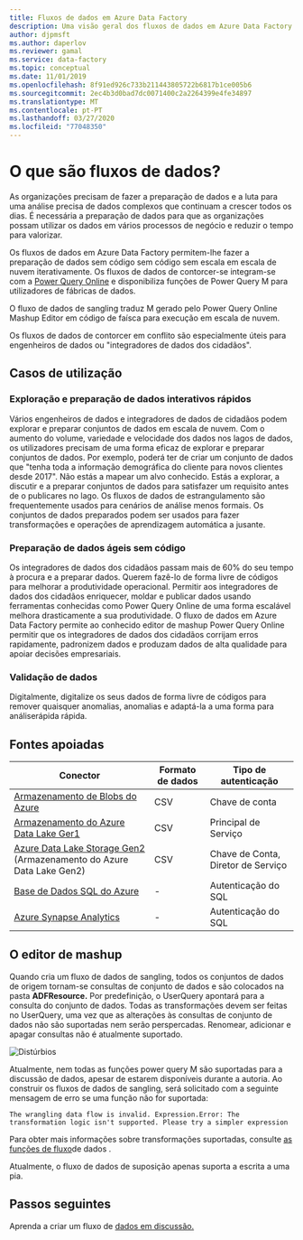 ```yaml
---
title: Fluxos de dados em Azure Data Factory
description: Uma visão geral dos fluxos de dados em Azure Data Factory
author: djpmsft
ms.author: daperlov
ms.reviewer: gamal
ms.service: data-factory
ms.topic: conceptual
ms.date: 11/01/2019
ms.openlocfilehash: 8f91ed926c733b211443805722b6817b1ce005b6
ms.sourcegitcommit: 2ec4b3d0bad7dc0071400c2a2264399e4fe34897
ms.translationtype: MT
ms.contentlocale: pt-PT
ms.lasthandoff: 03/27/2020
ms.locfileid: "77048350"
---
```

# <a name="what-are-wrangling-data-flows"></a>O que são fluxos de dados?

As organizações precisam de fazer a preparação de dados e a luta para uma análise precisa de dados complexos que continuam a crescer todos os dias. É necessária a preparação de dados para que as organizações possam utilizar os dados em vários processos de negócio e reduzir o tempo para valorizar.

Os fluxos de dados em Azure Data Factory permitem-lhe fazer a preparação de dados sem código sem código sem escala em escala de nuvem iterativamente. Os fluxos de dados de contorcer-se integram-se com a [Power Query Online](https://docs.microsoft.com/power-query/) e disponibiliza funções de Power Query M para utilizadores de fábricas de dados.

O fluxo de dados de sangling traduz M gerado pelo Power Query Online Mashup Editor em código de faísca para execução em escala de nuvem.

Os fluxos de dados de contorcer em conflito são especialmente úteis para engenheiros de dados ou "integradores de dados dos cidadãos".

## <a name="use-cases"></a>Casos de utilização

### <a name="fast-interactive-data-exploration-and-preparation"></a>Exploração e preparação de dados interativos rápidos

Vários engenheiros de dados e integradores de dados de cidadãos podem explorar e preparar conjuntos de dados em escala de nuvem. Com o aumento do volume, variedade e velocidade dos dados nos lagos de dados, os utilizadores precisam de uma forma eficaz de explorar e preparar conjuntos de dados. Por exemplo, poderá ter de criar um conjunto de dados que "tenha toda a informação demográfica do cliente para novos clientes desde 2017". Não estás a mapear um alvo conhecido. Estás a explorar, a discutir e a preparar conjuntos de dados para satisfazer um requisito antes de o publicares no lago. Os fluxos de dados de estrangulamento são frequentemente usados para cenários de análise menos formais. Os conjuntos de dados preparados podem ser usados para fazer transformações e operações de aprendizagem automática a jusante.

### <a name="code-free-agile-data-preparation"></a>Preparação de dados ágeis sem código

Os integradores de dados dos cidadãos passam mais de 60% do seu tempo à procura e a preparar dados. Querem fazê-lo de forma livre de códigos para melhorar a produtividade operacional. Permitir aos integradores de dados dos cidadãos enriquecer, moldar e publicar dados usando ferramentas conhecidas como Power Query Online de uma forma escalável melhora drasticamente a sua produtividade. O fluxo de dados em Azure Data Factory permite ao conhecido editor de mashup Power Query Online permitir que os integradores de dados dos cidadãos corrijam erros rapidamente, padronizem dados e produzam dados de alta qualidade para apoiar decisões empresariais.

### <a name="data-validation"></a>Validação de dados

Digitalmente, digitalize os seus dados de forma livre de códigos para remover quaisquer anomalias, anomalias e adaptá-la a uma forma para análiserápida rápida.

## <a name="supported-sources"></a>Fontes apoiadas

| Conector | Formato de dados | Tipo de autenticação |
| -- | -- | --|
| [Armazenamento de Blobs do Azure](connector-azure-blob-storage.md) | CSV | Chave de conta |
| [Armazenamento do Azure Data Lake Ger1](connector-azure-data-lake-store.md) | CSV | Principal de Serviço |
| [Azure Data Lake Storage Gen2](connector-azure-data-lake-storage.md) (Armazenamento do Azure Data Lake Gen2) | CSV | Chave de Conta, Diretor de Serviço |
| [Base de Dados SQL do Azure](connector-azure-sql-database.md) | - | Autenticação do SQL |
| [Azure Synapse Analytics](connector-azure-sql-data-warehouse.md) | - | Autenticação do SQL |

## <a name="the-mashup-editor"></a>O editor de mashup

Quando cria um fluxo de dados de sangling, todos os conjuntos de dados de origem tornam-se consultas de conjunto de dados e são colocados na pasta **ADFResource.** Por predefinição, o UserQuery apontará para a consulta do conjunto de dados. Todas as transformações devem ser feitas no UserQuery, uma vez que as alterações às consultas de conjunto de dados não são suportadas nem serão perspercadas. Renomear, adicionar e apagar consultas não é atualmente suportado.

![Distúrbios](media/wrangling-data-flow/editor.png)

Atualmente, nem todas as funções power query M são suportadas para a discussão de dados, apesar de estarem disponíveis durante a autoria. Ao construir os fluxos de dados de sangling, será solicitado com a seguinte mensagem de erro se uma função não for suportada:

`The wrangling data flow is invalid. Expression.Error: The transformation logic isn't supported. Please try a simpler expression`

Para obter mais informações sobre transformações suportadas, consulte [as funções de fluxo](wrangling-data-flow-functions.md)de dados .

Atualmente, o fluxo de dados de suposição apenas suporta a escrita a uma pia.

## <a name="next-steps"></a>Passos seguintes

Aprenda a criar um fluxo de [dados em discussão.](wrangling-data-flow-tutorial.md)